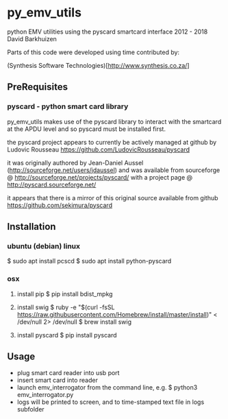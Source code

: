 # py_emv_utils

python EMV utilities using the pyscard smartcard interface
2012 - 2018
David Barkhuizen

Parts of this code were developed using time contributed by:

(Synthesis Software Technologies)[http://www.synthesis.co.za/]

## PreRequisites

### pyscard - python smart card library

py_emv_utils makes use of the pyscard library to interact with the smartcard at the APDU level
and so pyscard must be installed first.

the pyscard project appears to currently be actively managed at github by Ludovic Rousseau
https://github.com/LudovicRousseau/pyscard

it was originally authored by Jean-Daniel Aussel (http://sourceforge.net/users/jdaussel)
and was available from sourceforge @ http://sourceforge.net/projects/pyscard/
with a project page @ http://pyscard.sourceforge.net/

it appears that there is a mirror of this original source available from github
https://github.com/sekimura/pyscard

## Installation

### ubuntu (debian) linux

$ sudo apt install pcscd
$ sudo apt install python-pyscard

### osx

1. install pip
$ pip install bdist_mpkg

2. install swig
$ ruby -e "$(curl -fsSL https://raw.githubusercontent.com/Homebrew/install/master/install)" < /dev/null 2> /dev/null
$ brew install swig

3. install pyscard
$ pip install pyscard


## Usage

- plug smart card reader into usb port
- insert smart card into reader
- launch emv_interrogator from the command line, e.g.
    $ python3 emv_interrogator.py
- logs will be printed to screen, and to time-stamped text file in logs subfolder